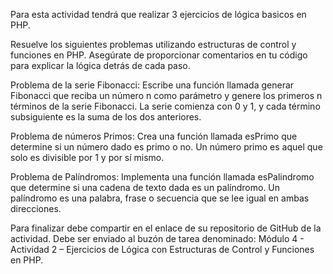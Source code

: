 Para esta actividad tendrá que realizar 3 ejercicios de lógica basicos en PHP.

Resuelve los siguientes problemas utilizando estructuras de control y funciones en PHP. Asegúrate de proporcionar comentarios en tu código para explicar la lógica detrás de cada paso.

Problema de la serie Fibonacci:
Escribe una función llamada generar Fibonacci que reciba un número n como parámetro y genere los primeros n términos de la serie Fibonacci. La serie comienza con 0 y 1, y cada término subsiguiente es la suma de los dos anteriores.

Problema de números Primos:
Crea una función llamada esPrimo que determine si un número dado es primo o no. Un número primo es aquel que solo es divisible por 1 y por sí mismo.

Problema de Palíndromos:
Implementa una función llamada esPalindromo que determine si una cadena de texto dada es un palíndromo. Un palíndromo es una palabra, frase o secuencia que se lee igual en ambas direcciones.

Para finalizar debe compartir en el enlace de su repositorio de GitHub de la actividad. Debe ser enviado al buzón de tarea denominado: Módulo 4 - Actividad 2 – Ejercicios de Lógica con Estructuras de Control y Funciones en PHP. 
